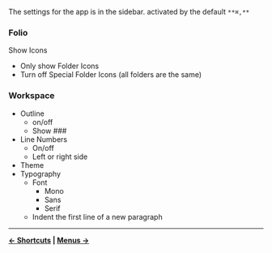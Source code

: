 The settings for the app is in the sidebar. activated by the default `**⌘,**`

### Folio
Show Icons
- Only show Folder Icons
- Turn off Special Folder Icons (all folders are the same)

### Workspace
- Outline
  - on/off
  - Show ##\#
- Line Numbers
  - On/off
  - Left or right side
- Theme
- Typography
  - Font
	- Mono
	- Sans
	- Serif
  - Indent the first line of a new paragraph

----
**[← Shortcuts](https://github.com/JEFLBROWN/Type/wiki/Shortcuts) | [Menus →](https://github.com/JEFLBROWN/Type/wiki/Menus)**
